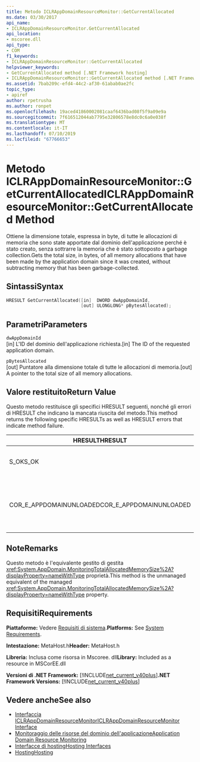 ```yaml
---
title: Metodo ICLRAppDomainResourceMonitor::GetCurrentAllocated
ms.date: 03/30/2017
api_name:
- ICLRAppDomainResourceMonitor.GetCurrentAllocated
api_location:
- mscoree.dll
api_type:
- COM
f1_keywords:
- ICLRAppDomainResourceMonitor::GetCurrentAllocated
helpviewer_keywords:
- GetCurrentAllocated method [.NET Framework hosting]
- ICLRAppDomainResourceMonitor::GetCurrentAllocated method [.NET Framework hosting]
ms.assetid: 7bab209c-efd4-44c2-af30-61abab0ae2fc
topic_type:
- apiref
author: rpetrusha
ms.author: ronpet
ms.openlocfilehash: 19aced41860002081caaf6436bad08f5f9a09e9a
ms.sourcegitcommit: 7f616512044ab7795e32806578e8dc0c6a0e038f
ms.translationtype: MT
ms.contentlocale: it-IT
ms.lasthandoff: 07/10/2019
ms.locfileid: "67766653"
---
```

# <a name="iclrappdomainresourcemonitorgetcurrentallocated-method"></a><span data-ttu-id="723c5-102">Metodo ICLRAppDomainResourceMonitor::GetCurrentAllocated</span><span class="sxs-lookup"><span data-stu-id="723c5-102">ICLRAppDomainResourceMonitor::GetCurrentAllocated Method</span></span>
<span data-ttu-id="723c5-103">Ottiene la dimensione totale, espressa in byte, di tutte le allocazioni di memoria che sono state apportate dal dominio dell'applicazione perché è stato creato, senza sottrarre la memoria che è stato sottoposto a garbage collection.</span><span class="sxs-lookup"><span data-stu-id="723c5-103">Gets the total size, in bytes, of all memory allocations that have been made by the application domain since it was created, without subtracting memory that has been garbage-collected.</span></span>  
  
## <a name="syntax"></a><span data-ttu-id="723c5-104">Sintassi</span><span class="sxs-lookup"><span data-stu-id="723c5-104">Syntax</span></span>  
  
```cpp  
HRESULT GetCurrentAllocated([in]  DWORD dwAppDomainId,  
                            [out] ULONGLONG* pBytesAllocated);  
```  
  
## <a name="parameters"></a><span data-ttu-id="723c5-105">Parametri</span><span class="sxs-lookup"><span data-stu-id="723c5-105">Parameters</span></span>  
 `dwAppDomainId`  
 <span data-ttu-id="723c5-106">[in] L'ID del dominio dell'applicazione richiesta.</span><span class="sxs-lookup"><span data-stu-id="723c5-106">[in] The ID of the requested application domain.</span></span>  
  
 `pBytesAllocated`  
 <span data-ttu-id="723c5-107">[out] Puntatore alla dimensione totale di tutte le allocazioni di memoria.</span><span class="sxs-lookup"><span data-stu-id="723c5-107">[out] A pointer to the total size of all memory allocations.</span></span>  
  
## <a name="return-value"></a><span data-ttu-id="723c5-108">Valore restituito</span><span class="sxs-lookup"><span data-stu-id="723c5-108">Return Value</span></span>  
 <span data-ttu-id="723c5-109">Questo metodo restituisce gli specifici HRESULT seguenti, nonché gli errori di HRESULT che indicano la mancata riuscita del metodo.</span><span class="sxs-lookup"><span data-stu-id="723c5-109">This method returns the following specific HRESULTs as well as HRESULT errors that indicate method failure.</span></span>  
  
|<span data-ttu-id="723c5-110">HRESULT</span><span class="sxs-lookup"><span data-stu-id="723c5-110">HRESULT</span></span>|<span data-ttu-id="723c5-111">Descrizione</span><span class="sxs-lookup"><span data-stu-id="723c5-111">Description</span></span>|  
|-------------|-----------------|  
|<span data-ttu-id="723c5-112">S_OK</span><span class="sxs-lookup"><span data-stu-id="723c5-112">S_OK</span></span>|<span data-ttu-id="723c5-113">Metodo completato correttamente.</span><span class="sxs-lookup"><span data-stu-id="723c5-113">The method completed successfully.</span></span>|  
|<span data-ttu-id="723c5-114">COR_E_APPDOMAINUNLOADED</span><span class="sxs-lookup"><span data-stu-id="723c5-114">COR_E_APPDOMAINUNLOADED</span></span>|<span data-ttu-id="723c5-115">Il dominio dell'applicazione è stato scaricato o non esiste.</span><span class="sxs-lookup"><span data-stu-id="723c5-115">The application domain has been unloaded or does not exist.</span></span>|  
  
## <a name="remarks"></a><span data-ttu-id="723c5-116">Note</span><span class="sxs-lookup"><span data-stu-id="723c5-116">Remarks</span></span>  
 <span data-ttu-id="723c5-117">Questo metodo è l'equivalente gestito di gestita <xref:System.AppDomain.MonitoringTotalAllocatedMemorySize%2A?displayProperty=nameWithType> proprietà.</span><span class="sxs-lookup"><span data-stu-id="723c5-117">This method is the unmanaged equivalent of the managed <xref:System.AppDomain.MonitoringTotalAllocatedMemorySize%2A?displayProperty=nameWithType> property.</span></span>  
  
## <a name="requirements"></a><span data-ttu-id="723c5-118">Requisiti</span><span class="sxs-lookup"><span data-stu-id="723c5-118">Requirements</span></span>  
 <span data-ttu-id="723c5-119">**Piattaforme:** Vedere [Requisiti di sistema](../../../../docs/framework/get-started/system-requirements.md).</span><span class="sxs-lookup"><span data-stu-id="723c5-119">**Platforms:** See [System Requirements](../../../../docs/framework/get-started/system-requirements.md).</span></span>  
  
 <span data-ttu-id="723c5-120">**Intestazione:** MetaHost.h</span><span class="sxs-lookup"><span data-stu-id="723c5-120">**Header:** MetaHost.h</span></span>  
  
 <span data-ttu-id="723c5-121">**Libreria:** Inclusa come risorsa in Mscoree. dll</span><span class="sxs-lookup"><span data-stu-id="723c5-121">**Library:** Included as a resource in MSCorEE.dll</span></span>  
  
 <span data-ttu-id="723c5-122">**Versioni di .NET Framework:** [!INCLUDE[net_current_v40plus](../../../../includes/net-current-v40plus-md.md)]</span><span class="sxs-lookup"><span data-stu-id="723c5-122">**.NET Framework Versions:** [!INCLUDE[net_current_v40plus](../../../../includes/net-current-v40plus-md.md)]</span></span>  
  
## <a name="see-also"></a><span data-ttu-id="723c5-123">Vedere anche</span><span class="sxs-lookup"><span data-stu-id="723c5-123">See also</span></span>

- [<span data-ttu-id="723c5-124">Interfaccia ICLRAppDomainResourceMonitor</span><span class="sxs-lookup"><span data-stu-id="723c5-124">ICLRAppDomainResourceMonitor Interface</span></span>](../../../../docs/framework/unmanaged-api/hosting/iclrappdomainresourcemonitor-interface.md)
- [<span data-ttu-id="723c5-125">Monitoraggio delle risorse del dominio dell'applicazione</span><span class="sxs-lookup"><span data-stu-id="723c5-125">Application Domain Resource Monitoring</span></span>](../../../../docs/standard/garbage-collection/app-domain-resource-monitoring.md)
- [<span data-ttu-id="723c5-126">Interfacce di hosting</span><span class="sxs-lookup"><span data-stu-id="723c5-126">Hosting Interfaces</span></span>](../../../../docs/framework/unmanaged-api/hosting/hosting-interfaces.md)
- [<span data-ttu-id="723c5-127">Hosting</span><span class="sxs-lookup"><span data-stu-id="723c5-127">Hosting</span></span>](../../../../docs/framework/unmanaged-api/hosting/index.md)
